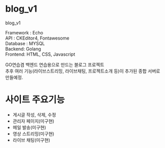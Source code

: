 # blog_v1
blog_v1

Framework : Echo<br>
API : CKEditor4, Fontawesome<br>
Database : MYSQL<br>
Backend: Golang<br>
Frontend: HTML, CSS, Javascript<br>

GO연습겸 백엔드 연습용으로 만드는 블로그 프로젝트<br>
추후 여러 기능(라이브스트리밍, 라이브채팅, 프로젝트소개 등)이 추가된 종합 서버로 만들예정.<br>

# 사이트 주요기능
- 게시글 작성, 삭제, 수정
- 관리자 페이지(미구현)
- 메일 발송(미구현)
- 영상 스트리밍(미구현)
- 라이브 채팅(미구현)
